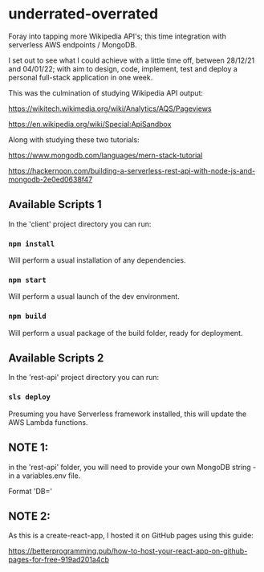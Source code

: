 # underrated-overrated
Foray into tapping more Wikipedia API's; this time integration with serverless AWS endpoints / MongoDB.

I set out to see what I could achieve with a little time off, between 28/12/21 and 04/01/22; with aim to design, code, implement, test and deploy a personal full-stack application in one week.

This was the culmination of studying Wikipedia API output:

https://wikitech.wikimedia.org/wiki/Analytics/AQS/Pageviews

https://en.wikipedia.org/wiki/Special:ApiSandbox

Along with studying these two tutorials:

https://www.mongodb.com/languages/mern-stack-tutorial

https://hackernoon.com/building-a-serverless-rest-api-with-node-js-and-mongodb-2e0ed0638f47


## Available Scripts 1

In the 'client' project directory you can run:

### `npm install`

Will perform a usual installation of any dependencies.

### `npm start`

Will perform a usual launch of the dev environment.

### `npm build`

Will perform a usual package of the build folder, ready for deployment.


## Available Scripts 2

In the 'rest-api' project directory you can run:

### `sls deploy`

Presuming you have Serverless framework installed, this will update the AWS Lambda functions.

## NOTE 1:

in the 'rest-api' folder, you will need to provide your own MongoDB string - in a variables.env file.

Format 'DB=<your-connection-string>'

## NOTE 2:

As this is a create-react-app, I hosted it on GitHub pages using this guide:

https://betterprogramming.pub/how-to-host-your-react-app-on-github-pages-for-free-919ad201a4cb